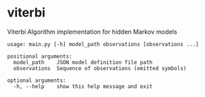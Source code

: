 # viterbi
Viterbi Algorithm implementation for hidden Markov models

```
usage: main.py [-h] model_path observations [observations ...]

positional arguments:
  model_path    JSON model definition file path
  observations  Sequence of observations (emitted symbols)

optional arguments:
  -h, --help    show this help message and exit
```
